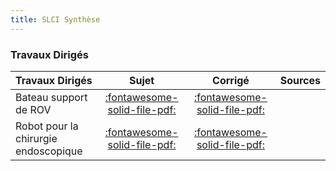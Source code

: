 ```yaml
---
title: SLCI Synthèse 
---
```


### Travaux Dirigés 
 
| Travaux Dirigés | Sujet | Corrigé | Sources  | 
| :-------------- | :---: | :-----: | :------: | 
| Bateau support de ROV | [:fontawesome-solid-file-pdf:](http://xpessoles-cpge.fr/pdf/Cy_01_Ch_02_Sy_TD_01_SupportRov_Sujet.pdf) | [:fontawesome-solid-file-pdf:](http://xpessoles-cpge.fr/pdf/Cy_01_Ch_02_Sy_TD_01_SupportRov_Corrige.pdf) | 
| Robot pour la chirurgie endoscopique | [:fontawesome-solid-file-pdf:](http://xpessoles-cpge.fr/pdf/Cy_01_Ch_02_Sy_TD_02_Endoscope_Sujet.pdf) | [:fontawesome-solid-file-pdf:](http://xpessoles-cpge.fr/pdf/Cy_01_Ch_02_Sy_TD_02_Endoscope_Corrige.pdf) | 

